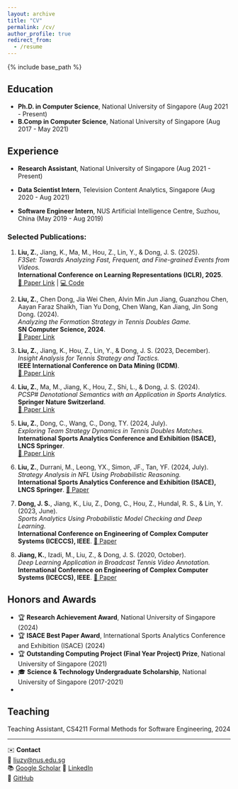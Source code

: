 ```yaml
---
layout: archive
title: "CV"
permalink: /cv/
author_profile: true
redirect_from:
  - /resume
---
```


{% include base_path %}

## Education
- **Ph.D. in Computer Science**, National University of Singapore (Aug 2021 - Present)
- **B.Comp in Computer Science**, National University of Singapore (Aug 2017 - May 2021)

## Experience
- **Research Assistant**, National University of Singapore (Aug 2021 - Present)

- **Data Scientist Intern**, Television Content Analytics, Singapore (Aug 2020 - Aug 2021)

- **Software Engineer Intern**, NUS Artificial Intelligence Centre, Suzhou, China (May 2019 - Aug 2019)

### Selected Publications:
1. **Liu, Z.**, Jiang, K., Ma, M., Hou, Z., Lin, Y., & Dong, J. S. (2025).  
   _F3Set: Towards Analyzing Fast, Frequent, and Fine-grained Events from Videos._  
   **International Conference on Learning Representations (ICLR), 2025**.  
   [📄 Paper Link](https://openreview.net/pdf?id=vlg5WRKHxh) | [💻 Code](https://github.com/F3Set/F3Set/tree/main)  

2. **Liu, Z.**, Chen Dong, Jia Wei Chen, Alvin Min Jun Jiang, Guanzhou Chen, Aayan Faraz Shaikh, Tian Yu Dong, Chen Wang, Kan Jiang, Jin Song Dong. (2024).  
   _Analyzing the Formation Strategy in Tennis Doubles Game._  
   **SN Computer Science, 2024**.  
   [📄 Paper Link](https://link.springer.com/article/10.1007/s42979-024-03598-3)  

3. **Liu, Z.**, Jiang, K., Hou, Z., Lin, Y., & Dong, J. S. (2023, December).  
   _Insight Analysis for Tennis Strategy and Tactics._  
   **IEEE International Conference on Data Mining (ICDM)**.  
   [📄 Paper Link](https://www.depintel.com/papers/icdm2023.pdf)  

4. **Liu, Z.**, Ma, M., Jiang, K., Hou, Z., Shi, L., & Dong, J. S. (2024).  
   _PCSP# Denotational Semantics with an Application in Sports Analytics._  
   **Springer Nature Switzerland**.  
   [📄 Paper Link](https://zhehou.github.io/papers/PCSP-Denotational-Semantics-with-an-Application-in-Sports-Analytics.pdf)  

5. **Liu, Z.**, Dong, C., Wang, C., Dong, TY. (2024, July).  
   _Exploring Team Strategy Dynamics in Tennis Doubles Matches._  
   **International Sports Analytics Conference and Exhibition (ISACE), LNCS Springer**.  
   [📄 Paper Link](https://link.springer.com/chapter/10.1007/978-3-031-69073-0_9)  

6. **Liu, Z.**, Durrani, M., Leong, YX., Simon, JF., Tan, YF. (2024, July).  
   _Strategy Analysis in NFL Using Probabilistic Reasoning._  
   **International Sports Analytics Conference and Exhibition (ISACE), LNCS Springer**. [📄 Paper](https://link.springer.com/chapter/10.1007/978-3-031-69073-0_10)  

7. **Dong, J. S.**, Jiang, K., Liu, Z., Dong, C., Hou, Z., Hundal, R. S., & Lin, Y. (2023, June).  
   _Sports Analytics Using Probabilistic Model Checking and Deep Learning._  
   **International Conference on Engineering of Complex Computer Systems (ICECCS), IEEE**. [📄 Paper](https://www.researchgate.net/profile/Zhe-Hou-5/publication/375844836_Sports_Analytics_Using_Probabilistic_Model_Checking_and_Deep_Learning/links/65cab6701e1ec12eff8a6c1d/Sports-Analytics-Using-Probabilistic-Model-Checking-and-Deep-Learning.pdf)  

8. **Jiang, K.**, Izadi, M., Liu, Z., & Dong, J. S. (2020, October).  
   _Deep Learning Application in Broadcast Tennis Video Annotation._  
   **International Conference on Engineering of Complex Computer Systems (ICECCS), IEEE**. [📄 Paper](https://ieeexplore.ieee.org/abstract/document/9376206/)  

## Honors and Awards
- 🏆 **Research Achievement Award**, National University of Singapore (2024)
- 🏆 **ISACE Best Paper Award**, International Sports Analytics Conference and Exhibition (ISACE) (2024)
- 🏆 **Outstanding Computing Project (Final Year Project) Prize**, National University of Singapore (2021)
- 🎓 **Science & Technology Undergraduate Scholarship**, National University of Singapore (2017-2021)
- 
## Teaching
Teaching Assistant, CS4211 Formal Methods for Software Engineering, 2024

---
✉️ **Contact**  
📧 liuzy@nus.edu.sg  
📚 [Google Scholar](https://scholar.google.com/citations?user=oAl6cMIAAAAJ&hl)
🔗 [LinkedIn](https://www.linkedin.com/in/zhaoyu-liu-960ab4179/)  
🐙 [GitHub](https://github.com/LZYAndy)
